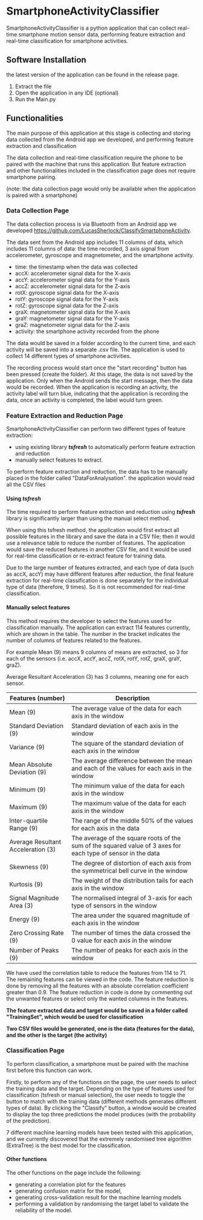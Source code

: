 # SmartphoneActivityClassifier
SmartphoneActivityClassifier is a python application that can collect real-time smartphone motion sensor data,
performing feature extraction and real-time classification for smartphone activities.

## Software Installation
the latest version of the application can be found in the release page.

1. Extract the file
2. Open the application in any IDE (optional)
3. Run the Main.py

## Functionalities

The main purpose of this application at this stage is collecting and storing data collected from the Android app we developed,
and performing feature extraction and classification

The data collection and real-time classification require the phone to be paired with the machine that runs this application. 
But feature extraction and other functionalities included in the classification page does not require smartphone pairing.


(note: the data collection page would only be available when the application is paired with a smartphone)

### Data Collection Page
The data collection process is via Bluetooth from an Android app we developed https://github.com/LucasSherlock/ClassifySmartphoneActivity.

The data sent from the Android app includes 11 columns of data, which includes 11 columns of data: the time recorded, 
3 axis signal from accelerometer, gyroscope and magnetometer, and the smartphone activity.

- time: the timestamp when the data was collected
- accX: accelerometer signal data for the X-axis
- accY: accelerometer signal data for the Y-axis
- accZ: accelerometer signal data for the Z-axis
- rotX: gyroscope signal data for the X-axis
- rotY: gyroscope signal data for the Y-axis
- rotZ: gyroscope signal data for the Z-axis
- graX: magnetometer signal data for the X-axis
- graY: magnetometer signal data for the Y-axis
- graZ: magnetometer signal data for the Z-axis
- activity: the smartphone activity recorded from the phone

The data would be saved in a folder according to the current time, and each activity will be saved into a separate .csv file.
The application is used to collect 14 different types of smartphone activities.

The recording process would start once the "start recording" button has been pressed (create the folder). At this stage, the data is not saved by the application. Only when the Android sends the start message, then the data would be recorded.
When the application is recording an activity, the activity label will turn blue, indicating that the application is recording 
the data, once an activity is completed, the label would turn green.

### Feature Extraction and Reduction Page
SmartphoneActivityClassifier can perform two different types of feature extraction:
- using existing library __*tsfresh*__ to automatically perform feature extraction and reduction
- manually select features to extract.

To perform feature extraction and reduction, the data has to be manually placed in the folder called "DataForAnalysation".
the application would read all the CSV files 

#### Using __*tsfresh*__
The time required to perform feature extraction and reduction using __*tsfresh*__ library is significantly larger than using
the manual select method.

When using this tsfresh method, the application would first extract all possible features in the library and save the data
in a CSV file; then it would use a relevance table to reduce the number of features. The application would save the reduced features in another CSV file, and it would be used for real-time classification or re-extract feature for training data.

Due to the large number of features extracted, and each type of data (such as accX, accY) may have different features after reduction, the final feature extraction for real-time classification is done separately for the individual type of data 
(therefore, 9 times). So it is not recommended for real-time classification.

#### Manually select features
This method requires the developer to select the features used for classification manually. The application can extract 114 features
currently, which are shown in the table. The number in the bracket indicates the number of columns of features related to the features. 

For example Mean (9) means 9 columns of means are extracted, so 3 for each of the sensors (i.e. accX, accY, accZ, rotX, rotY, 
rotZ, graX, graY, graZ).

Average Resultant Acceleration (3) has 3 columns, meaning one for each sensor.

|Features (number)|    Description|
| --- | --- |
|Mean (9)|    The average value of the data for each axis in the window|
|Standard Deviation (9)|    Standard deviation of each axis in the window|
|Variance (9)|    The square of the standard deviation of each axis in the window|
|Mean Absolute Deviation (9)|    The average difference between the mean and each of the values for each axis in the window|
|Minimum (9)|    The minimum value of the data for each axis in the window|
|Maximum (9)|    The maximum value of the data for each axis in the window|
|Inter-quartile Range (9)|    The range of the middle 50% of the values for each axis in the data|
|Average Resultant Acceleration (3)|    The average of the square roots of the sum of the squared value of 3 axes for each type of sensor in the data|
|Skewness (9)|    The degree of distortion of each axis from the symmetrical bell curve in the window|
|Kurtosis (9)|    The weight of the distribution tails for each axis in the window|
|Signal Magnitude Area (3)|    The normalised integral of 3-axis for each type of sensors in the window|
|Energy (9)|    The area under the squared magnitude of each axis in the window|
|Zero Crossing Rate (9)|    The number of times the data crossed the 0 value for each axis in the window|
|Number of Peaks (9)|    The number of peaks for each axis in the window|

We have used the correlation table to reduce the features from 114 to 71. The remaining features can be viewed in the code.
The feature reduction is done by removing all the features with an absolute correlation coefficient greater than 0.9.
The feature reduction in code is done by commenting out the unwanted features or select only the wanted columns in the features.


**The feature extracted data and target would be saved in a folder called "TrainingSet", which would be used for classification**

**Two CSV files would be generated, one is the data (features for the data), and the other is the target (the activity)**

### Classification Page
To perform classification, a smartphone must be paired with the machine first before this function can work.

Firstly, to perform any of the functions on the page, the user needs to select the training data and the target. Depending on the type of features used for classification (tsfresh or manual selection), the user needs to toggle the button to match with
the training data (different methods generates different types of data). By clicking the "Classify" button, a window would be created to display the top three predictions the model produces (with the probability of the prediction).

7 different machine learning models have been tested with this application, and we currently discovered that the extremely
randomised tree algorithm (ExtraTree) is the best model for the classification.

#### Other functions
The other functions on the page include the following:
- generating a correlation plot for the features
- generating confusion matrix for the model, 
- generating cross-validation result for the machine learning models
- performing a validation by randomising the target label to validate the reliability of the model.
